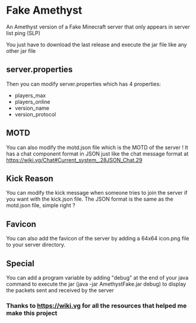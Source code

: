 # Fake Amethyst
An Amethyst version of a Fake Minecraft server that only appears in server list ping (SLP)

You just have to download the last release and execute the jar file like any other jar file

## server.properties

Then you can modify server.properties which has 4 properties:
- players_max
- players_online
- version_name
- version_protocol

## MOTD

You can also modify the motd.json file which is the MOTD of the server !
It has a chat component format in JSON just like the chat message format at https://wiki.vg/Chat#Current_system_.28JSON_Chat.29

## Kick Reason

You can modify the kick message when someone tries to join the server if you want with the kick.json file.
The JSON format is the same as the motd.json file, simple right ?

## Favicon

You can also add the favicon of the server by adding a 64x64 icon.png file to your server directory.

## Special

You can add a program variable by adding "debug" at the end of your java command to execute the jar (java -jar AmethystFake.jar debug) to display the packets sent and received by the server

### Thanks to https://wiki.vg for all the resources that helped me make this project
